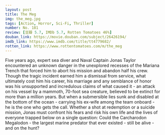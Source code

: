 ```yaml
---
layout: post 
title: The Meg
img: the_meg.jpg
tags: [Action, Horror, Sci-Fi, Thriller]
number: No. 181
review: [豆瓣 5.7, IMDb 5.7, Rotten Tomatoes 46%]
douban_link: https://movie.douban.com/subject/26426194/
imdb_link: https://www.imdb.com/title/tt4779682/
rotten_link: https://www.rottentomatoes.com/m/the_meg
---
```


Five years ago, expert sea diver and Naval Captain Jonas Taylor encountered an unknown danger in the unexplored recesses of the Mariana Trench that forced him to abort his mission and abandon half his crew. Though the tragic incident earned him a dismissal from service, what ultimately cost him his career, his marriage and any semblance of honor was his unsupported and incredulous claims of what caused it - an attack on his vessel by a mammoth, 70-foot sea creature, believed to be extinct for more than a million years. But when a submersible lies sunk and disabled at the bottom of the ocean - carrying his ex-wife among the team onboard - he is the one who gets the call. Whether a shot at redemption or a suicide mission, Jonas must confront his fears and risk his own life and the lives of everyone trapped below on a single question: Could the Carcharodon Megalodon - the largest marine predator that ever existed - still be alive - and on the hunt?